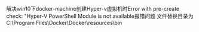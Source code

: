 解决win10下docker-machine创建Hyper-v虚拟机时Error with pre-create check: "Hyper-V PowerShell Module is not available报错问题
文件替换目录为C:\Program Files\Docker\Docker\resources\bin